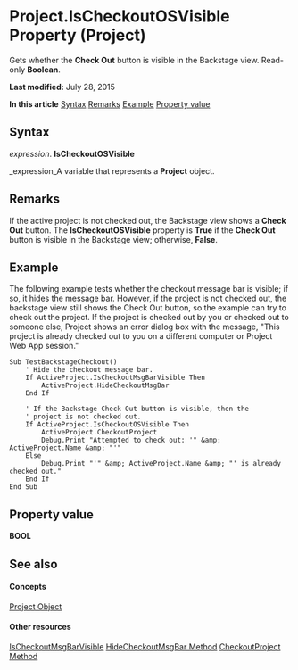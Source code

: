 
# Project.IsCheckoutOSVisible Property (Project)
Gets whether the  **Check Out** button is visible in the Backstage view. Read-only **Boolean**.

 **Last modified:** July 28, 2015

 **In this article**
 [Syntax](#sectionSection0)
 [Remarks](#sectionSection1)
 [Example](#sectionSection2)
 [Property value](#sectionSection3)


## Syntax
<a name="sectionSection0"> </a>

 _expression_. **IsCheckoutOSVisible**

 _expression_A variable that represents a  **Project** object.


## Remarks
<a name="sectionSection1"> </a>

If the active project is not checked out, the Backstage view shows a  **Check Out** button. The **IsCheckoutOSVisible** property is **True** if the **Check Out** button is visible in the Backstage view; otherwise, **False**.


## Example
<a name="sectionSection2"> </a>

The following example tests whether the checkout message bar is visible; if so, it hides the message bar. However, if the project is not checked out, the backstage view still shows the Check Out button, so the example can try to check out the project. If the project is checked out by you or checked out to someone else, Project shows an error dialog box with the message, "This project is already checked out to you on a different computer or Project Web App session."


```
Sub TestBackstageCheckout()
    ' Hide the checkout message bar.
    If ActiveProject.IsCheckoutMsgBarVisible Then
        ActiveProject.HideCheckoutMsgBar
    End If
    
    ' If the Backstage Check Out button is visible, then the
    ' project is not checked out.
    If ActiveProject.IsCheckoutOSVisible Then
        ActiveProject.CheckoutProject
        Debug.Print "Attempted to check out: '" &amp; ActiveProject.Name &amp; "'"
    Else
        Debug.Print "'" &amp; ActiveProject.Name &amp; "' is already checked out."
    End If
End Sub
```


## Property value
<a name="sectionSection3"> </a>

 **BOOL**


## See also
<a name="sectionSection3"> </a>


#### Concepts


 [Project Object](855c1ad9-0e84-f274-9e0e-2424e7cab447.md)
#### Other resources


 [IsCheckoutMsgBarVisible](7d3ef8b3-36c1-d1f1-6c10-ad82573f9d08.md)
 [HideCheckoutMsgBar Method](2a62080f-1e23-dda5-346f-4b0194173190.md)
 [CheckoutProject Method](7b70a7c6-0f26-27b4-9a2d-b16f828864f3.md)
